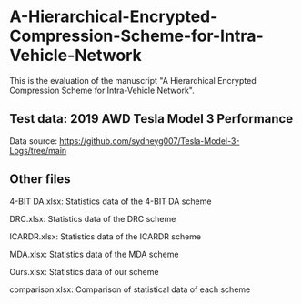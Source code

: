 # A-Hierarchical-Encrypted-Compression-Scheme-for-Intra-Vehicle-Network
This is the evaluation of the manuscript "A Hierarchical Encrypted Compression Scheme for Intra-Vehicle Network".

## Test data: 2019 AWD Tesla Model 3 Performance

Data source: https://github.com/sydneyg007/Tesla-Model-3-Logs/tree/main
## Other files
4-BIT DA.xlsx: Statistics data of the 4-BIT DA scheme

DRC.xlsx: Statistics data of the DRC scheme

ICARDR.xlsx: Statistics data of the ICARDR scheme

MDA.xlsx: Statistics data of the MDA scheme

Ours.xlsx: Statistics data of our scheme

comparison.xlsx: Comparison of statistical data of each scheme
